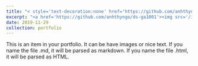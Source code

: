 ```yaml
---
title: "< style='text-decoration:none' href='https://github.com/anhthyngo/ds-ga1001' style='color:#FF0000;'>Predicting NYC Airbnb Prices</a>"
excerpt: "<a href='https://github.com/anhthyngo/ds-ga1001'><img src='/images/airbnb-bagel.gif' width='500' height='300'></a>"
date: 2019-11-29
collection: portfolio
---
```


This is an item in your portfolio. It can be have images or nice text. If you name the file .md, it will be parsed as markdown. If you name the file .html, it will be parsed as HTML.
